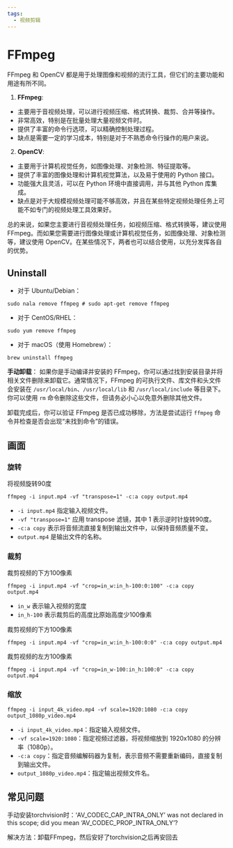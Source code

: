 ```yaml
---
tags:
  - 视频剪辑
---
```


# FFmpeg

FFmpeg 和 OpenCV 都是用于处理图像和视频的流行工具，但它们的主要功能和用途有所不同。

1. **FFmpeg**:
- 主要用于音视频处理，可以进行视频压缩、格式转换、裁剪、合并等操作。
- 非常高效，特别是在批量处理大量视频文件时。
- 提供了丰富的命令行选项，可以精确控制处理过程。
- 缺点是需要一定的学习成本，特别是对于不熟悉命令行操作的用户来说。

2. **OpenCV**:
- 主要用于计算机视觉任务，如图像处理、对象检测、特征提取等。
- 提供了丰富的图像处理和计算机视觉算法，以及易于使用的 Python 接口。
- 功能强大且灵活，可以在 Python 环境中直接调用，并与其他 Python 库集成。
- 缺点是对于大规模视频处理可能不够高效，并且在某些特定视频处理任务上可能不如专门的视频处理工具效果好。

总的来说，如果您主要进行音视频处理任务，如视频压缩、格式转换等，建议使用 FFmpeg。而如果您需要进行图像处理或计算机视觉任务，如图像处理、对象检测等，建议使用 OpenCV。在某些情况下，两者也可以结合使用，以充分发挥各自的优势。

## Uninstall
- 对于 Ubuntu/Debian：
```shell
sudo nala remove ffmpeg # sudo apt-get remove ffmpeg
```

- 对于 CentOS/RHEL：
```shell
sudo yum remove ffmpeg
```

- 对于 macOS（使用 Homebrew）：
```shell
brew uninstall ffmpeg
```

**手动卸载**： 如果你是手动编译并安装的 FFmpeg，你可以通过找到安装目录并将相关文件删除来卸载它。通常情况下，FFmpeg 的可执行文件、库文件和头文件会安装在 `/usr/local/bin`、`/usr/local/lib` 和 `/usr/local/include` 等目录下。你可以使用 `rm` 命令删除这些文件，但请务必小心以免意外删除其他文件。

卸载完成后，你可以验证 FFmpeg 是否已成功移除，方法是尝试运行 `ffmpeg` 命令并检查是否会出现“未找到命令”的错误。

## 画面

### 旋转
将视频旋转90度
```shell
ffmpeg -i input.mp4 -vf "transpose=1" -c:a copy output.mp4
```
- `-i input.mp4` 指定输入视频文件。
- `-vf "transpose=1"` 应用 transpose 滤镜，其中 1 表示逆时针旋转90度。
- `-c:a copy` 表示将音频流直接复制到输出文件中，以保持音频质量不变。
- `output.mp4` 是输出文件的名称。

### 裁剪
裁剪视频的下方100像素
```shell
ffmpeg -i input.mp4 -vf "crop=in_w:in_h-100:0:100" -c:a copy output.mp4
```
- `in_w` 表示输入视频的宽度
- `in_h-100` 表示裁剪后的高度比原始高度少100像素

裁剪视频的下方100像素
```shell
ffmpeg -i input.mp4 -vf "crop=in_w:in_h-100:0:0" -c:a copy output.mp4
```

裁剪视频的左方100像素
```shell
ffmpeg -i input.mp4 -vf "crop=in_w-100:in_h:100:0" -c:a copy output.mp4
```

### 缩放
```shell
ffmpeg -i input_4k_video.mp4 -vf scale=1920:1080 -c:a copy output_1080p_video.mp4
```
- `-i input_4k_video.mp4`：指定输入视频文件。
- `-vf scale=1920:1080`：指定视频过滤器，将视频缩放到 1920x1080 的分辨率（1080p）。
- `-c:a copy`：指定音频编解码器为复制，表示音频不需要重新编码，直接复制到输出文件。
- `output_1080p_video.mp4`：指定输出视频文件名。


## 常见问题
手动安装torchvision时：‘AV_CODEC_CAP_INTRA_ONLY’ was not declared in this scope; did you mean ‘AV_CODEC_PROP_INTRA_ONLY’?

解决方法：卸载FFmpeg，然后安好了torchvision之后再安回去

